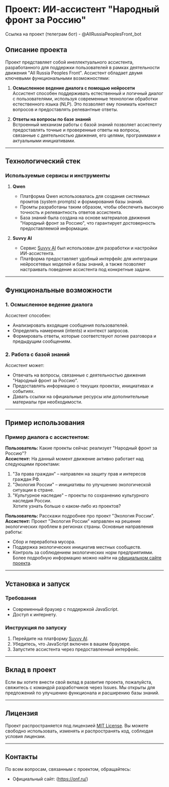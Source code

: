 # **Проект: ИИ-ассистент "Народный фронт за Россию"**

Ссылка на проект (телеграм бот) - @AllRussiaPeoplesFront_bot

[
](https://github.com/EvgenySolovev105/AllRussiaPeoplesFront/blob/main/%D0%A1%D0%BD%D0%B8%D0%BC%D0%BE%D0%BA%20%D1%8D%D0%BA%D1%80%D0%B0%D0%BD%D0%B0%202025-06-18%20%D0%B2%2014.31.46.png?raw=true)
## **Описание проекта**

Проект представляет собой инеллектуального ассистента, разработанного для поддержки пользователей в рамках деятельности движения "All Russia Peoples Front". Ассистент обладает двумя ключевыми функциональными возможностями:

1. **Осмысленное ведение диалога с помощью нейросети**  
   Ассистент способен поддерживать естественный и логичный диалог с пользователями, используя современные технологии обработки естественного языка (NLP). Это позволяет ему понимать контекст вопросов и предоставлять релевантные ответы.

2. **Ответы на вопросы по базе знаний**  
   Встроенный механизм работы с базой знаний позволяет ассистенту предоставлять точные и проверенные ответы на вопросы, связанные с деятельностью движения, его целями, программами и актуальными инициативами.

---

## **Технологический стек**

### **Используемые сервисы и инструменты**
1. **Qwen**  
   - Платформа Qwen использовалась для создания системных промтов (system prompts) и формирования базы знаний.  
   - Промты разработаны таким образом, чтобы обеспечить высокую точность и релевантность ответов ассистента.  
   - База знаний была создана на основе материалов движения "Народный фронт за Россию", что гарантирует достоверность предоставляемой информации.

2. **Suvvy AI**  
   - Сервис [Suvvy AI](https://app.suvvy.ai) был использован для разработки и настройки ИИ-ассистента.  
   - Платформа предоставляет удобный интерфейс для интеграции нейросетевых моделей и базы знаний, а также позволяет настраивать поведение ассистента под конкретные задачи.

---

## **Функциональные возможности**

### 1. **Осмысленное ведение диалога**
Ассистент способен:
- Анализировать входящие сообщения пользователей.
- Определять намерения (intents) и контекст запросов.
- Формировать ответы, которые соответствуют логике разговора и предыдущим сообщениям.

### 2. **Работа с базой знаний**
Ассистент может:
- Отвечать на вопросы, связанные с деятельностью движения "Народный фронт за Россию".
- Предоставлять информацию о текущих проектах, инициативах и событиях.
- Давать ссылки на официальные ресурсы или дополнительные материалы при необходимости.

---

## **Пример использования**

### Пример диалога с ассистентом:
**Пользователь:** Какие проекты сейчас реализует "Народный фронт за Россию"?  
**Ассистент:** На данный момент движение активно работает над следующими проектами:  
1. "За права граждан" – направлен на защиту прав и интересов граждан РФ.  
2. "Экология России" – инициативы по улучшению экологической ситуации в стране.  
3. "Культурное наследие" – проекты по сохранению культурного наследия России.  
Хотите узнать больше о каком-либо из проектов?  

**Пользователь:** Расскажи подробнее про проект "Экология России".  
**Ассистент:** Проект "Экология России" направлен на решение экологических проблем в регионах страны. Основные направления работы:  
- Сбор и переработка мусора.  
- Поддержка экологических инициатив местных сообществ.  
- Контроль за соблюдением экологических норм предприятиями.  
Более подробную информацию можно найти на [официальном сайте проекта](ссылка).

---

## **Установка и запуск**

### Требования
- Современный браузер с поддержкой JavaScript.
- Доступ к интернету.

### Инструкция по запуску
1. Перейдите на платформу [Suvvy AI](https://app.suvvy.ai).
2. Убедитесь, что JavaScript включен в вашем браузере.
3. Запустите ассистента через предоставленный интерфейс.

---

## **Вклад в проект**

Если вы хотите внести свой вклад в развитие проекта, пожалуйста, свяжитесь с командой разработчиков через Issues. Мы открыты для предложений по улучшению функционала и расширению базы знаний.

---

## **Лицензия**

Проект распространяется под лицензией [MIT License](LICENSE). Вы можете свободно использовать, изменять и распространять код, соблюдая условия лицензии.

---

## **Контакты**

По всем вопросам, связанным с проектом, обращайтесь:  
- Официальный сайт: (https://onf.ru/)
